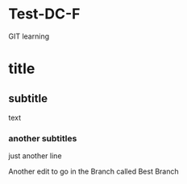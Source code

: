 # Test-DC-F
GIT learning 

# title
## subtitle
text


### another subtitles


just another line

Another edit to go in the Branch called Best Branch
